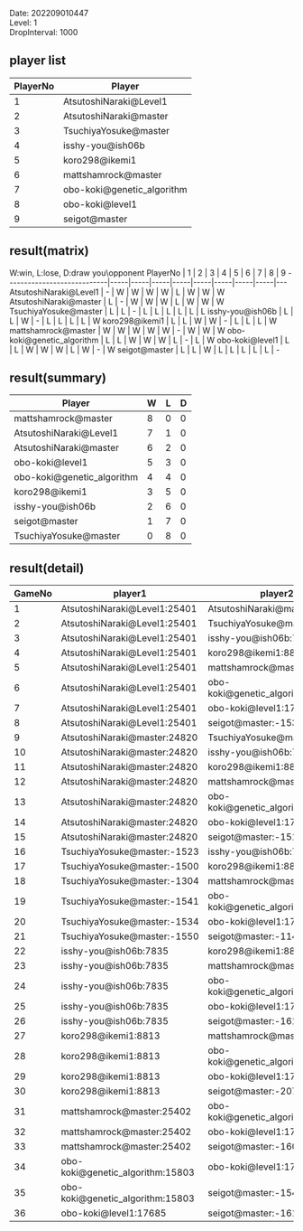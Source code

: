 Date: 202209010447  
Level: 1  
DropInterval: 1000  
## player list
PlayerNo  |  Player
----------|----------------------------
1         |  AtsutoshiNaraki@Level1
2         |  AtsutoshiNaraki@master
3         |  TsuchiyaYosuke@master
4         |  isshy-you@ish06b
5         |  koro298@ikemi1
6         |  mattshamrock@master
7         |  obo-koki@genetic_algorithm
8         |  obo-koki@level1
9         |  seigot@master
## result(matrix)
W:win, L:lose, D:draw
you\opponent PlayerNo       |  1  |  2  |  3  |  4  |  5  |  6  |  7  |  8  |  9
----------------------------|-----|-----|-----|-----|-----|-----|-----|-----|---
AtsutoshiNaraki@Level1      |  -  |  W  |  W  |  W  |  W  |  L  |  W  |  W  |  W
AtsutoshiNaraki@master      |  L  |  -  |  W  |  W  |  W  |  L  |  W  |  W  |  W
TsuchiyaYosuke@master       |  L  |  L  |  -  |  L  |  L  |  L  |  L  |  L  |  L
isshy-you@ish06b            |  L  |  L  |  W  |  -  |  L  |  L  |  L  |  L  |  W
koro298@ikemi1              |  L  |  L  |  W  |  W  |  -  |  L  |  L  |  L  |  W
mattshamrock@master         |  W  |  W  |  W  |  W  |  W  |  -  |  W  |  W  |  W
obo-koki@genetic_algorithm  |  L  |  L  |  W  |  W  |  W  |  L  |  -  |  L  |  W
obo-koki@level1             |  L  |  L  |  W  |  W  |  W  |  L  |  W  |  -  |  W
seigot@master               |  L  |  L  |  W  |  L  |  L  |  L  |  L  |  L  |  -
## result(summary)
Player                      |  W  |  L  |  D
----------------------------|-----|-----|---
mattshamrock@master         |  8  |  0  |  0
AtsutoshiNaraki@Level1      |  7  |  1  |  0
AtsutoshiNaraki@master      |  6  |  2  |  0
obo-koki@level1             |  5  |  3  |  0
obo-koki@genetic_algorithm  |  4  |  4  |  0
koro298@ikemi1              |  3  |  5  |  0
isshy-you@ish06b            |  2  |  6  |  0
seigot@master               |  1  |  7  |  0
TsuchiyaYosuke@master       |  0  |  8  |  0
## result(detail)
GameNo  |  player1                           |  player2
--------|------------------------------------|----------------------------------
1       |  AtsutoshiNaraki@Level1:25401      |  AtsutoshiNaraki@master:24820
2       |  AtsutoshiNaraki@Level1:25401      |  TsuchiyaYosuke@master:-2038
3       |  AtsutoshiNaraki@Level1:25401      |  isshy-you@ish06b:7835
4       |  AtsutoshiNaraki@Level1:25401      |  koro298@ikemi1:8813
5       |  AtsutoshiNaraki@Level1:25401      |  mattshamrock@master:25402
6       |  AtsutoshiNaraki@Level1:25401      |  obo-koki@genetic_algorithm:15803
7       |  AtsutoshiNaraki@Level1:25401      |  obo-koki@level1:17685
8       |  AtsutoshiNaraki@Level1:25401      |  seigot@master:-1538
9       |  AtsutoshiNaraki@master:24820      |  TsuchiyaYosuke@master:-2096
10      |  AtsutoshiNaraki@master:24820      |  isshy-you@ish06b:7835
11      |  AtsutoshiNaraki@master:24820      |  koro298@ikemi1:8813
12      |  AtsutoshiNaraki@master:24820      |  mattshamrock@master:25402
13      |  AtsutoshiNaraki@master:24820      |  obo-koki@genetic_algorithm:15803
14      |  AtsutoshiNaraki@master:24820      |  obo-koki@level1:17685
15      |  AtsutoshiNaraki@master:24820      |  seigot@master:-1515
16      |  TsuchiyaYosuke@master:-1523       |  isshy-you@ish06b:7835
17      |  TsuchiyaYosuke@master:-1500       |  koro298@ikemi1:8813
18      |  TsuchiyaYosuke@master:-1304       |  mattshamrock@master:25402
19      |  TsuchiyaYosuke@master:-1541       |  obo-koki@genetic_algorithm:15803
20      |  TsuchiyaYosuke@master:-1534       |  obo-koki@level1:17685
21      |  TsuchiyaYosuke@master:-1550       |  seigot@master:-1146
22      |  isshy-you@ish06b:7835             |  koro298@ikemi1:8813
23      |  isshy-you@ish06b:7835             |  mattshamrock@master:25402
24      |  isshy-you@ish06b:7835             |  obo-koki@genetic_algorithm:15803
25      |  isshy-you@ish06b:7835             |  obo-koki@level1:17685
26      |  isshy-you@ish06b:7835             |  seigot@master:-1614
27      |  koro298@ikemi1:8813               |  mattshamrock@master:25402
28      |  koro298@ikemi1:8813               |  obo-koki@genetic_algorithm:15803
29      |  koro298@ikemi1:8813               |  obo-koki@level1:17685
30      |  koro298@ikemi1:8813               |  seigot@master:-2071
31      |  mattshamrock@master:25402         |  obo-koki@genetic_algorithm:15803
32      |  mattshamrock@master:25402         |  obo-koki@level1:17685
33      |  mattshamrock@master:25402         |  seigot@master:-1601
34      |  obo-koki@genetic_algorithm:15803  |  obo-koki@level1:17685
35      |  obo-koki@genetic_algorithm:15803  |  seigot@master:-1545
36      |  obo-koki@level1:17685             |  seigot@master:-1617
